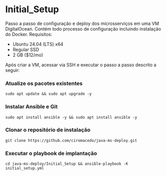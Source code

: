 # Initial_Setup

Passo a passo de configuração e deploy dos microsserviços em uma VM DigitalOcean. Contém todo processo de configuração incluindo instalação do Docker.
Requisitos:
- Ubuntu 24.04 (LTS) x64
- Regular SSD
- 2 GB ($12/mo)

Após criar a VM, acessar via SSH e executar o passo a passo descrito a seguir:

### Atualize os pacotes existentes
```
sudo apt update && sudo apt upgrade -y
```

### Instalar Ansible e Git
```
sudo apt install ansible -y && sudo apt install ansible -y
```

### Clonar o repositório de instalação
```
git clone https://github.com/ciromacedo/java-ms-deploy.git
```

### Executar o playbook de implantação
```
cd java-ms-deploy/Initial_Setup && ansible-playbook -K initial_setup.yml
```